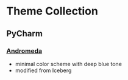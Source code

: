 # Theme Collection

## PyCharm

### [Andromeda](https://github.com/ivorkchan/theme/blob/main/Andromeda.icls)

- minimal color scheme with deep blue tone
- modified from Iceberg
